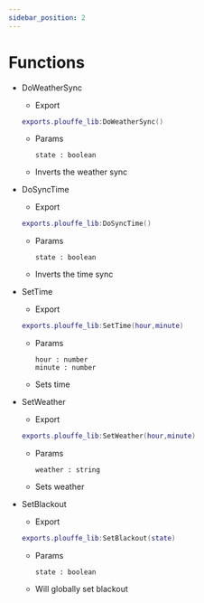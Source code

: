 ```yaml
---
sidebar_position: 2
---
```


# Functions
- DoWeatherSync
    - Export 
    ```lua
    exports.plouffe_lib:DoWeatherSync()
    ```
    - Params 
        ```
        state : boolean 
        ```
    - Inverts the weather sync

- DoSyncTime
    - Export 
    ```lua
    exports.plouffe_lib:DoSyncTime()
    ```
    - Params 
        ```
        state : boolean 
        ```
    - Inverts the time sync

- SetTime
    - Export 
    ```lua
    exports.plouffe_lib:SetTime(hour,minute)
    ```
    - Params 
        ```
        hour : number
        minute : number
        ```
    - Sets time

- SetWeather
    - Export 
    ```lua
    exports.plouffe_lib:SetWeather(hour,minute)
    ```
    - Params 
        ```
        weather : string
        ```
    - Sets weather

- SetBlackout
    - Export 
    ```lua
    exports.plouffe_lib:SetBlackout(state)
    ```
    - Params 
        ```
        state : boolean 
        ```
    - Will globally set blackout